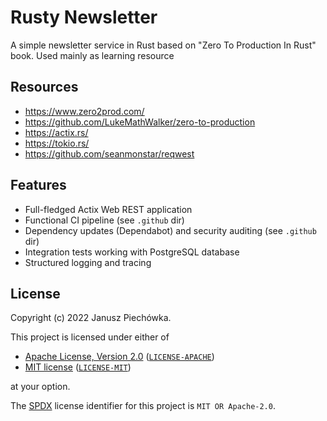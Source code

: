 # Rusty Newsletter

A simple newsletter service in Rust based on "Zero To Production In Rust" book. Used mainly as learning resource

## Resources

* https://www.zero2prod.com/
* https://github.com/LukeMathWalker/zero-to-production
* https://actix.rs/
* https://tokio.rs/
* https://github.com/seanmonstar/reqwest

## Features

* Full-fledged Actix Web REST application
* Functional CI pipeline (see `.github` dir)
* Dependency updates (Dependabot) and security auditing (see `.github` dir)
* Integration tests working with PostgreSQL database
* Structured logging and tracing

## License

Copyright (c) 2022 Janusz Piechówka.

This project is licensed under either of

- [Apache License, Version 2.0](https://www.apache.org/licenses/LICENSE-2.0) ([`LICENSE-APACHE`](LICENSE-APACHE))
- [MIT license](https://opensource.org/licenses/MIT) ([`LICENSE-MIT`](LICENSE-MIT))

at your option.

The [SPDX](https://spdx.dev) license identifier for this project is `MIT OR Apache-2.0`.
